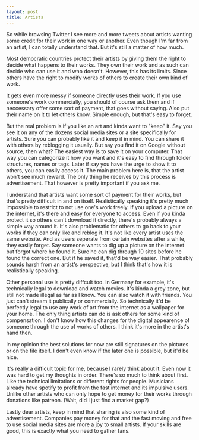 ```yaml
---
layout: post
title: Artists
---
```



So while browsing Twitter I see more and more tweets about artists wanting some credit for their work in one way or another. Even though I'm far from an artist, I can totally understand that. But it's still a matter of how much. 

Most democratic countries protect their artists by giving them the right to decide what happens to their works. They own their work and as such can decide who can use it and who doesn't. However, this has its limits. Since others have the right to modify works of others to create their own kind of work. 

It gets even more messy if someone directly uses their work. If you use someone's work commercially, you should of course ask them and if neccessary offer some sort of payment, that goes without saying. Also put their name on it to let others know. Simple enough, but that's easy to forget.

But the real problem is if you like an art and kinda want to "keep" it. Say you see it on any of the dozens social media sites or a site specifically for artists. Sure you can probably like it and keep it in mind. You can share it with others by reblogging it usually. But say you find it on Google without source, then what? The easiest way is to save it on your computer. That way you can categorize it how you want and it's easy to find through folder structures, names or tags. Later if say you have the urge to show it to others, you can easily access it. The main problem here is, that the artist won't see much reward. The only thing he receives by this process is advertisement. That however is pretty important if you ask me.

I understand that artists want some sort of payment for their works, but that's pretty difficult in and on itself. Realistically speaking it's pretty much impossible to restrict to not use one's work freely. If you upload a picture on the internet, it's there and easy for everyone to access. Even if you kinda protect it so others can't download it directly, there's probably always a simple way around it. It's also problematic for others to go back to your works if they can only like and reblog it. It's not like every artist uses the same website. And as users seperate from certain websites after a while, they easily forget. Say someone wants to dig up a picture on the internet but forgot where he found it. Sure he can dig through 10 sites before he found the correct one. But if he saved it, that'd be way easier. That probably sounds harsh from an artist's perspective, but I think that's how it is realistically speaking.

Other personal use is pretty diffcult too. In Germany for example, it's technically legal to download and watch movies. It's kinda a grey zone, but still not made illegal as far as I know. You can also watch it with friends. You just can't stream it publically or commercially. So technically it'd be perfectly legal to use any work of art from the internet as a wallpaper for your home. The only thing artists can do is ask others for some kind of compensation. I don't know how this changes for the digital appearence of someone through the use of works of others. I think it's more in the artist's hand then.

In my opinion the best solutions for now are still signatures on the pictures or on the file itself. I don't even know if the later one is possible, but it'd be nice.


It's really a difficult topic for me, because I rarely think about it. Even now it was hard to get my thoughts in order. There's so much to think about first. Like the technical limitations or different rights for people. Musicians already have spotify to profit from the fast internet and its impulsive users. Unlike other artists who can only hope to get money for their works through donations like patreon. (Wait, did I just find a market gap?)

Lastly dear artists, keep in mind that sharing is also some kind of advertisement. Companies pay money for that and the fast moving and free to use social media sites are more a joy to small artists. If your skills are good, this is exactly what you need to gather fans.  
